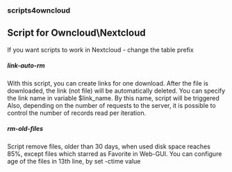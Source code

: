 ### scripts4owncloud
Script for Owncloud\Nextcloud
-----------------------------

If you want scripts to work in Nextcloud - change the table prefix

##### link-auto-rm

With this script, you can create links for one download. After the file is downloaded, the link (not file) will be automatically deleted. 
You can specify the link name in variable $link_name. By this name, script will be triggered
Also, depending on the number of requests to the server, it is possible to control the number of records read per iteration.

##### rm-old-files

Script remove files, older than 30 days, when used disk spaсe reaches 85%, except files which starred as Favorite in Web-GUI.
You can configure age of the files in 13th line, by set -ctime value
